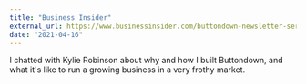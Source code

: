 ```yaml
---
title: "Business Insider"
external_url: https://www.businessinsider.com/buttondown-newsletter-service-substack-mailchimp-justin-duke-2021-4
date: "2021-04-16"
---
```


I chatted with Kylie Robinson about why and how I built Buttondown, and what it's like to run a growing business in a very frothy market.
